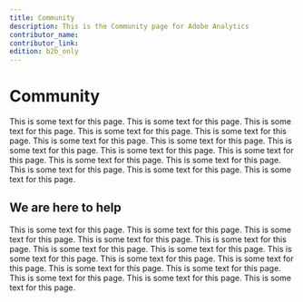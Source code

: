 ```yaml
---
title: Community
description: This is the Community page for Adobe Analytics
contributor_name:
contributor_link:
edition: b2b_only
---
```


# Community

This is some text for this page. This is some text for this page. This is some text for this page. This is some text for this page. This is some text for this page. This is some text for this page. This is some text for this page. This is some text for this page. This is some text for this page. This is some text for this page. This is some text for this page. This is some text for this page. This is some text for this page. This is some text for this page. This is some text for this page. 

## We are here to help

This is some text for this page. This is some text for this page. This is some text for this page. This is some text for this page. This is some text for this page. This is some text for this page. This is some text for this page. This is some text for this page. This is some text for this page. This is some text for this page. This is some text for this page. This is some text for this page. This is some text for this page. This is some text for this page. This is some text for this page. 